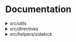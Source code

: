 # Documentation
<details><summary>src/utils</summary>

## :toolbox: Functions

- [toClassName](#gear-toclassname)
- [addClasses](#gear-addclasses)
- [cleanUpBlock](#gear-cleanupblock)
- [createOptimizedPicture](#gear-createoptimizedpicture)
- [getMetadata](#gear-getmetadata)
- [replaceBySpecifier](#gear-replacebyspecifier)
- [toCamelCase](#gear-tocamelcase)
- [undefinedOnEmpty](#gear-undefinedonempty)
- [wrap](#gear-wrap)

### :gear: toClassName

Converts a string into a valid CSS class name.

| Function | Type |
| ---------- | ---------- |
| `toClassName` | `(name: string) => string` |

Parameters:

* `name`: - The string to convert into a CSS class name.


### :gear: addClasses

Adds CSS classes to an HTML element.

| Function | Type |
| ---------- | ---------- |
| `addClasses` | `(element: HTMLElement, classes: string) => void` |

Parameters:

* `element`: - The HTML element to which classes will be added.
* `classes`: - A string containing CSS classes separated by commas.


### :gear: cleanUpBlock

Cleans up a block by removing its inner HTML content and resetting its display property.

| Function | Type |
| ---------- | ---------- |
| `cleanUpBlock` | `(block: HTMLElement) => void` |

Parameters:

* `block`: - The HTML element representing the block to clean up.


### :gear: createOptimizedPicture

Creates an optimized HTML picture element with responsive image sources and a fallback image.

| Function | Type |
| ---------- | ---------- |
| `createOptimizedPicture` | `(createOptimizedPictureArgs: CreateOptimizedPictureArgs) => HTMLPictureElement or undefined` |

Parameters:

* `createOptimizedPictureArgs`: - The arguments for creating the picture element.


### :gear: getMetadata

Retrieves the content of a specified metadata tag from the document head.

| Function | Type |
| ---------- | ---------- |
| `getMetadata` | `(value: string, doc?: Document) => string` |

Parameters:

* `value`: - The name or property attribute value of the metadata tag.
* `doc`: - The document to search for the metadata tag (default is the current document).


### :gear: replaceBySpecifier

Replaces occurrences of a specified specifier in a string with an HTML tag.

| Function | Type |
| ---------- | ---------- |
| `replaceBySpecifier` | `({ input, specifier, htmlTag }: ReplaceBySpecifier) => string` |

Parameters:

* `param`: - An object containing input string, specifier, and HTML tag.
* `param.input`: - The input string where replacements will be made.
* `param.specifier`: - The specifier string to search for in the input.
* `param.htmlTag`: - The HTML tag to wrap around the parts matched by the specifier.


### :gear: toCamelCase

Sanitizes a string for use as a JavaScript property name.

| Function | Type |
| ---------- | ---------- |
| `toCamelCase` | `(name: string) => string` |

Parameters:

* `name`: - The unsanitized string.


### :gear: undefinedOnEmpty

Returns undefined if the value is an empty string, otherwise returns the value itself.

| Function | Type |
| ---------- | ---------- |
| `undefinedOnEmpty` | `(value: string) => string or undefined` |

Parameters:

* `value`: - The value to check.


### :gear: wrap

Wraps an HTML element with another HTML element.

| Function | Type |
| ---------- | ---------- |
| `wrap` | `(element: HTMLElement, wrapper: HTMLElement) => void` |

Parameters:

* `element`: - The HTML element to wrap.
* `wrapper`: - The HTML element to use as a wrapper.



## :factory: RuntimeCache

### Methods

- [get](#gear-get)
- [set](#gear-set)
- [has](#gear-has)
- [delete](#gear-delete)

#### :gear: get

| Method | Type |
| ---------- | ---------- |
| `get` | `<T>(key: string) => T or undefined` |

#### :gear: set

| Method | Type |
| ---------- | ---------- |
| `set` | `<T>(key: string, value: T) => void` |

#### :gear: has

| Method | Type |
| ---------- | ---------- |
| `has` | `(key: string) => boolean` |

#### :gear: delete

| Method | Type |
| ---------- | ---------- |
| `delete` | `(key: string) => void` |


## :tropical_drink: Interfaces

- [CreateOptimizedPictureArgs](#gear-createoptimizedpictureargs)

### :gear: CreateOptimizedPictureArgs

Represents the arguments for creating an optimized picture element.

| Property | Type | Description |
| ---------- | ---------- | ---------- |
| `src` | `string` |  |
| `alt` | `string` |  |
| `width` | `number` |  |
| `height` | `number` |  |
| `eager` | `boolean or undefined` |  |
| `breakpoints` | `BreakPoint[] or undefined` |  |



</details>

<details><summary>src/directives</summary>

## :wrench: Constants

- [getSidekickLibraryId](#gear-getsidekicklibraryid)

### :gear: getSidekickLibraryId

| Constant | Type |
| ---------- | ---------- |
| `getSidekickLibraryId` | `(sidekickElement: SidekickElement) => DirectiveResult<typeof SidekickLibraryId>` |




</details>

<details><summary>src/helpers/sidekick</summary>

## :toolbox: Functions

- [isSidekickLibraryActive](#gear-issidekicklibraryactive)
- [extractSidekickLibraryId](#gear-extractsidekicklibraryid)
- [getHref](#gear-gethref)
- [getLocation](#gear-getlocation)
- [getOrigin](#gear-getorigin)

### :gear: isSidekickLibraryActive

Verifies if the Sidekick Library Plugin is in use by checking if the page is running in an iframe with srcdoc
and if the main element has the sidekick-library class.

| Function | Type |
| ---------- | ---------- |
| `isSidekickLibraryActive` | `() => boolean` |

### :gear: extractSidekickLibraryId

Extracts the innerHTML, the href attribute (if defined) and
the data-library-id attribute (if the Sidekick Library Plugin is active) of a given HTML element.

| Function | Type |
| ---------- | ---------- |
| `extractSidekickLibraryId` | `(element?: HTMLElement or HTMLAnchorElement or null or undefined) => SidekickElement` |

Parameters:

* `element`: - The original HTMLElement or HTMLAnchorElement.


### :gear: getHref

Returns the true origin of the current page in the browser.
If the page is running in an iframe with srcdoc, the ancestor origin + the path query param is returned.

| Function | Type |
| ---------- | ---------- |
| `getHref` | `() => string` |

### :gear: getLocation

Returns the true origin of the current page in the browser.
If the page is running in an iframe with srcdoc, the query param is returned.

| Function | Type |
| ---------- | ---------- |
| `getLocation` | `() => Location` |

### :gear: getOrigin

Returns the true origin of the current page in the browser.
If the page is running in an iframe with srcdoc, the ancestor origin is returned.

| Function | Type |
| ---------- | ---------- |
| `getOrigin` | `() => string` |



## :cocktail: Types

- [SidekickElement](#gear-sidekickelement)

### :gear: SidekickElement

Represents the constructed Element.

| Type | Type |
| ---------- | ---------- |
| `SidekickElement` | `{
  dataLibraryId?: string;
  innerHTML: string;
  href?: string;
}` |



</details>


